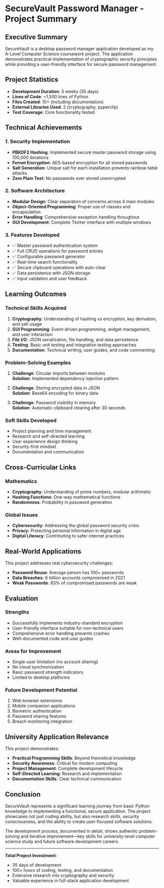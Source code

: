 # SecureVault Password Manager - Project Summary

## Executive Summary

SecureVault is a desktop password manager application developed as my A-Level Computer Science coursework project. The application demonstrates practical implementation of cryptographic security principles while providing a user-friendly interface for secure password management.

## Project Statistics

- **Development Duration**: 5 weeks (35 days)
- **Lines of Code**: ~1,500 lines of Python
- **Files Created**: 10+ (including documentation)
- **External Libraries Used**: 2 (cryptography, pyperclip)
- **Test Coverage**: Core functionality tested

## Technical Achievements

### 1. Security Implementation
- **PBKDF2 Hashing**: Implemented secure master password storage using 100,000 iterations
- **Fernet Encryption**: AES-based encryption for all stored passwords
- **Salt Generation**: Unique salt for each installation prevents rainbow table attacks
- **Zero Plain Text**: No passwords ever stored unencrypted

### 2. Software Architecture
- **Modular Design**: Clear separation of concerns across 4 main modules
- **Object-Oriented Programming**: Proper use of classes and encapsulation
- **Error Handling**: Comprehensive exception handling throughout
- **GUI Development**: Complete Tkinter interface with multiple windows

### 3. Features Developed
- ✅ Master password authentication system
- ✅ Full CRUD operations for password entries
- ✅ Configurable password generator
- ✅ Real-time search functionality
- ✅ Secure clipboard operations with auto-clear
- ✅ Data persistence with JSON storage
- ✅ Input validation and user feedback

## Learning Outcomes

### Technical Skills Acquired
1. **Cryptography**: Understanding of hashing vs encryption, key derivation, and salt usage
2. **GUI Programming**: Event-driven programming, widget management, and user interaction
3. **File I/O**: JSON serialization, file handling, and data persistence
4. **Testing**: Basic unit testing and integration testing approaches
5. **Documentation**: Technical writing, user guides, and code commenting

### Problem-Solving Examples
1. **Challenge**: Circular imports between modules  
   **Solution**: Implemented dependency injection pattern

2. **Challenge**: Storing encrypted data in JSON  
   **Solution**: Base64 encoding for binary data

3. **Challenge**: Password visibility in memory  
   **Solution**: Automatic clipboard clearing after 30 seconds

### Soft Skills Developed
- Project planning and time management
- Research and self-directed learning
- User experience design thinking
- Security-first mindset
- Documentation and communication

## Cross-Curricular Links

### Mathematics
- **Cryptography**: Understanding of prime numbers, modular arithmetic
- **Hashing Functions**: One-way mathematical functions
- **Randomness**: Probability in password generation

### Global Issues
- **Cybersecurity**: Addressing the global password security crisis
- **Privacy**: Protecting personal information in digital age
- **Digital Literacy**: Contributing to safer internet practices

## Real-World Applications

This project addresses real cybersecurity challenges:
- **Password Reuse**: Average person has 100+ passwords
- **Data Breaches**: 6 billion accounts compromised in 2021
- **Weak Passwords**: 83% of compromised passwords are weak

## Evaluation

### Strengths
- Successfully implements industry-standard encryption
- User-friendly interface suitable for non-technical users
- Comprehensive error handling prevents crashes
- Well-documented code and user guides

### Areas for Improvement
- Single-user limitation (no account sharing)
- No cloud synchronization
- Basic password strength indicators
- Limited to desktop platforms

### Future Development Potential
1. Web browser extensions
2. Mobile companion applications
3. Biometric authentication
4. Password sharing features
5. Breach monitoring integration

## University Application Relevance

This project demonstrates:
- **Practical Programming Skills**: Beyond theoretical knowledge
- **Security Awareness**: Critical for modern computing
- **Project Management**: Complete development lifecycle
- **Self-Directed Learning**: Research and implementation
- **Documentation Skills**: Clear technical communication

## Conclusion

SecureVault represents a significant learning journey from basic Python knowledge to implementing a functional, secure application. The project showcases not just coding ability, but also research skills, security consciousness, and the ability to create user-focused software solutions.

The development process, documented in detail, shows authentic problem-solving and iterative improvement—key skills for university-level computer science study and future software development careers.

---

**Total Project Investment**: 
- 35 days of development
- 100+ hours of coding, testing, and documentation
- Extensive research into cryptography and security
- Valuable experience in full-stack application development 